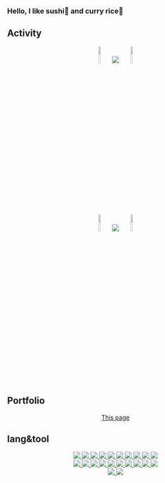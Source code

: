### Hello, I like sushi🍣 and curry rice🍛

## Activity

<div align="center">
  <img src="https://github.com/user-attachments/assets/d15edaee-eacc-43a1-a0d4-92010cf0e2e4" width=10%, heigt=10%>
  <a>
    <img src="https://github-readme-stats.vercel.app/api/top-langs/?username=CrazyHuman00&layout=compact&theme=dark">
  </a>
  <img src="https://github.com/user-attachments/assets/d15edaee-eacc-43a1-a0d4-92010cf0e2e4" width=10%, heigt=10%>
</div>

<div align="center">
  <img src="https://github.com/user-attachments/assets/d15edaee-eacc-43a1-a0d4-92010cf0e2e4" width=10%, heigt=10%>
  <a>
    <img src="https://github-readme-stats.vercel.app/api?username=CrazyHuman00&theme=dark">
  </a>
  <img src="https://github.com/user-attachments/assets/d15edaee-eacc-43a1-a0d4-92010cf0e2e4" width=10%, heigt=10%>
</div>

## Portfolio
<div align="center">
  <a href="https://asakurashi.notion.site/bb6e1ec8e967413c9eea629d65eba9e1">This page</a>
</div>

## lang&tool
<!-- 一段目 -->
<div align="center">
  <a href="https://developer.mozilla.org/ja/docs/Web/HTML/Element">
    <img src="https://skillicons.dev/icons?i=html">
  </a>
  <a href="https://developer.mozilla.org/ja/docs/Web/CSS/Reference">
    <img src="https://skillicons.dev/icons?i=css">
  </a>
  <a href="https://developer.mozilla.org/ja/docs/Web/JavaScript/Reference">
    <img src="https://skillicons.dev/icons?i=js">
  </a>
  <a href="https://www.typescriptlang.org/docs/">
    <img src="https://skillicons.dev/icons?i=typescript">
  </a>
  <a href="https://ja.react.dev/">
    <img src="https://skillicons.dev/icons?i=react">
  </a>
  <a href="https://go.dev/ref/spec">
    <img src="https://skillicons.dev/icons?i=go">
  </a>
  <a href="https://www.python.org/">
    <img src="https://skillicons.dev/icons?i=py">
  </a>
  <a href="https://msiz07-flask-docs-ja.readthedocs.io/ja/latest/">
    <img src="https://skillicons.dev/icons?i=flask">
  </a>
  <a href="https://fastapi.tiangolo.com/ja/">
    <img src="https://skillicons.dev/icons?i=fastapi">
  </a>
  <a href="https://www.java.com/ja/">
    <img src="https://skillicons.dev/icons?i=java">
  </a>
</div>

<!-- 二段目 -->
<div align="center">
  <a href="https://learn.microsoft.com/ja-jp/cpp/c-language/c-language-reference?view=msvc-170">
    <img src="https://skillicons.dev/icons?i=c">
  </a>
  <a href="https://learn.microsoft.com/ja-jp/dotnet/csharp/">
    <img src="https://skillicons.dev/icons?i=cs">
  </a>
  <a href="https://unity.com/ja">
    <img src="https://skillicons.dev/icons?i=unity">
  </a>
  <a href="https://www.arduino.cc/">
    <img src="https://skillicons.dev/icons?i=arduino">
  </a>
  <a href="https://www.figma.com/">
    <img src="https://skillicons.dev/icons?i=figma">
  </a>
  <a href="https://opencv.org/">
    <img src="https://skillicons.dev/icons?i=opencv">
  </a>
  <a href="https://www.raspberrypi.com/">
    <img src="https://skillicons.dev/icons?i=raspberrypi">
  </a>
  <a href="https://supabase.com/">
    <img src="https://skillicons.dev/icons?i=supabase">
  </a>
  <a href="https://www.postman.com/">
    <img src="https://skillicons.dev/icons?i=postman">
  </a>
  <a href="https://www.postgresql.org/">
    <img src="https://skillicons.dev/icons?i=postgres">
  </a>
</div>

<!-- 三段目 -->
<div align="center">
  <a href="https://www.mysql.com/jp/">
    <img src="https://skillicons.dev/icons?i=mysql">
  </a>
  <a href="https://github.com/CrazyHuman00">
    <img src="https://skillicons.dev/icons?i=github">
  </a>
</div>

<br><br>
